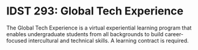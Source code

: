 # IDST 293: Global Tech Experience

The Global Tech Experience is a virtual experiential learning program that enables undergraduate students from all backgrounds to build career-focused intercultural and technical skills. A learning contract is required.